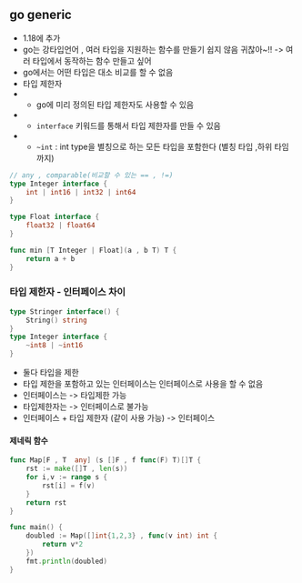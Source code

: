 ## go generic
- 1.18에 추가
- go는 강타입언어 , 여러 타입을 지원하는 함수를 만들기 쉽지 않음 귀찮아~!! -> 여러 타입에서 동작하는 함수 만들고 싶어
- go에서는 어떤 타입은 대소 비교를 할 수 없음   
- 타입 제한자 
- - go에 미리 정의된 타입 제한자도 사용할 수 있음 
- - `interface` 키워드를 통해서 타입 제한자를 만들 수 있음
- - `~int` :  int type을 별칭으로 하는 모든 타입을 포함한다  (별칭 타입 ,하위 타임까지)
```go
// any , comparable(비교할 수 있는 == , !=)
type Integer interface {
    int | int16 | int32 | int64
}

type Float interface {
    float32 | float64
}

func min [T Integer | Float](a , b T) T {
    return a + b
}
```

### 타입 제한자  - 인터페이스 차이
```go
type Stringer interface() {
    String() string
}
type Integer interface {
    ~int8 | ~int16
}
```
- 둘다 타입을 제한 
- 타입 제한을 포함하고 있는 인터페이스는  인터페이스로 사용을 할 수 없음 
- 인터페이스는 -> 타입제한 가능
- 타입제한자는 -> 인터페이스로 불가능 
- 인터페이스 + 타입 제한자 (같이 사용 가능) -> 인터페이스

#### 제네릭 함수 
```go
func Map[F , T  any] (s []F , f func(F) T)[]T {
    rst := make([]T , len(s))
    for i,v := range s {
        rst[i] = f(v)
    }
    return rst 
}

func main() {
    doubled := Map([]int{1,2,3} , func(v int) int {
        return v*2
    })
    fmt.println(doubled)
}
```